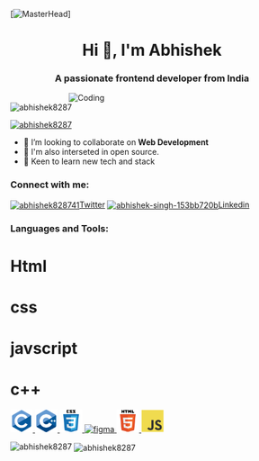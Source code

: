 [![MasterHead](https://cdn.dribbble.com/users/458522/screenshots/3394075/web_design_report_code.jpg?compress=1&resize=800x600&vertical=top)]
<h1 align="center">Hi 👋, I'm Abhishek</h1>
<h3 align="center">A passionate frontend developer from India</h3>
<img align="right" alt="Coding" width="400" src="https://media.tenor.com/I5iY9Hj8YGQAAAAi/kroppa-digital.gif">

<p align="left"> <img src="https://komarev.com/ghpvc/?username=abhishek8287&label=Profile%20views&color=0e75b6&style=flat" alt="abhishek8287" /> </p>

<p align="left"> <a href="https://github.com/ryo-ma/github-profile-trophy"><img src="https://github-profile-trophy.vercel.app/?username=abhishek8287" alt="abhishek8287" /></a> </p>

- 👯 I’m looking to collaborate on **Web Development**
- 👯 I'm also interseted in open source.
- 👯 Keen to learn new tech and stack

<h3 align="left">Connect with me:</h3>
<p align="left">
<a href="https://twitter.com/abhishek828741" target="blank"><img align="center" src="https://raw.githubusercontent.com/rahuldkjain/github-profile-readme-generator/master/src/images/icons/Social/twitter.svg" alt="abhishek828741" height="30" width="40" />Twitter</a>
<a href="https://linkedin.com/in/abhishek-singh-153bb720b" target="blank"><img align="center" src="https://raw.githubusercontent.com/rahuldkjain/github-profile-readme-generator/master/src/images/icons/Social/linked-in-alt.svg" alt="abhishek-singh-153bb720b" height="30" width="40" />Linkedin</a>
</p>

<h3 align="left">Languages and Tools:</h3>
<h1>Html</h1>
<h1>css</h1>
<h1>javscript</h1>
<h1>c++</h1>
<p align="left"> <a href="https://www.cprogramming.com/" target="_blank" rel="noreferrer"> <img src="https://raw.githubusercontent.com/devicons/devicon/master/icons/c/c-original.svg" alt="c" width="40" height="40"/> </a> <a href="https://www.w3schools.com/cpp/" target="_blank" rel="noreferrer"> <img src="https://raw.githubusercontent.com/devicons/devicon/master/icons/cplusplus/cplusplus-original.svg" alt="cplusplus" width="40" height="40"/> </a> <a href="https://www.w3schools.com/css/" target="_blank" rel="noreferrer"> <img src="https://raw.githubusercontent.com/devicons/devicon/master/icons/css3/css3-original-wordmark.svg" alt="css3" width="40" height="40"/> </a> <a href="https://www.figma.com/" target="_blank" rel="noreferrer"> <img src="https://www.vectorlogo.zone/logos/figma/figma-icon.svg" alt="figma" width="40" height="40"/> </a> <a href="https://www.w3.org/html/" target="_blank" rel="noreferrer"> <img src="https://raw.githubusercontent.com/devicons/devicon/master/icons/html5/html5-original-wordmark.svg" alt="html5" width="40" height="40"/> </a> <a href="https://developer.mozilla.org/en-US/docs/Web/JavaScript" target="_blank" rel="noreferrer"> <img src="https://raw.githubusercontent.com/devicons/devicon/master/icons/javascript/javascript-original.svg" alt="javascript" width="40" height="40"/> </a> </p>

<p><img align="left" src="https://github-readme-stats.vercel.app/api/top-langs?username=abhishek8287&show_icons=true&locale=en&layout=compact" alt="abhishek8287" /></p>

<p>&nbsp;<img align="center" src="https://github-readme-stats.vercel.app/api?username=abhishek8287&show_icons=true&locale=en" alt="abhishek8287" /></p>

